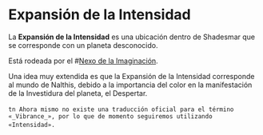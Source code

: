 # Expansión de la Intensidad

La **Expansión de la Intensidad** es una ubicación dentro de Shadesmar que se corresponde con un planeta desconocido.

Está rodeada por el #[Nexo de la Imaginación](locations/nexus-of-imagination).

Una idea muy extendida es que la Expansión de la Intensidad corresponde al mundo de Nalthis, debido a la importancia del color en la manifestación de la Investidura del planeta, el Despertar.

`​`​`tn
Ahora mismo no existe una traducción oficial para el término «_Vibrance_», por lo que de momento seguiremos utilizando «Intensidad».
`​`​`
